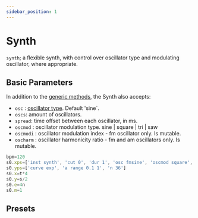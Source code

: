 ```yaml
---
sidebar_position: 1
---
```

# Synth
`synth`; a flexible synth, with control over oscillator type and modulating oscillator, where appropriate.

## Basic Parameters
In addition to the [generic methods](/docs/docs/instruments/), the Synth also accepts:
* `osc` : [oscillator type](/docs/docs/instruments/resources/oscillators#oscillator-types). Default 'sine`.
* `oscs`: amount of oscillators.
* `spread`: time offset between each oscillator, in ms.
* `oscmod` : oscillator modulation type. sine | square | tri | saw
* `oscmodi` : oscillator modulation index - fm oscillator only. Is mutable.
* `oscharm` : oscillator harmonicity ratio - fm and am oscillators only. Is mutable.

```js
bpm=120
s0.xps=['inst synth', 'cut 0', 'dur 1', 'osc fmsine', 'oscmod square', '_oscmodi sine 0 10', '_oscharm cosine 1 2']
s0.yps=['curve exp', 'a range 0.1 1', 'n 36']
s0.x=t*4
s0.y=s/2
s0.e=4n
s0.m=1
```

## Presets
<!-- TODO -->